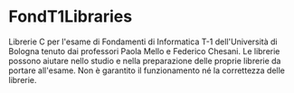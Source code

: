 # FondT1Libraries
Librerie C per l'esame di Fondamenti di Informatica T-1 dell'Università di Bologna tenuto dai professori
Paola Mello e Federico Chesani. Le librerie possono aiutare nello studio e nella preparazione delle proprie
librerie da portare all'esame. Non è garantito il funzionamento né la correttezza delle librerie.

